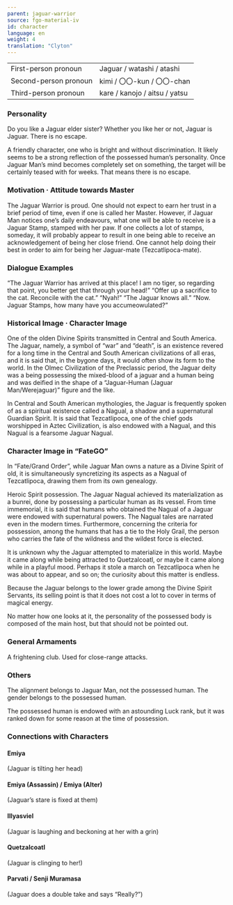 ```yaml
---
parent: jaguar-warrior
source: fgo-material-iv
id: character
language: en
weight: 4
translation: "Clyton"
---
```


<table>
  <tr><td>First-person pronoun</td><td>Jaguar / watashi / atashi</td></tr>
  <tr><td>Second-person pronoun</td><td>kimi / 〇〇-kun / 〇〇-chan</td></tr>
  <tr><td>Third-person pronoun</td><td>kare / kanojo / aitsu / yatsu</td></tr>
</table>

### Personality

Do you like a Jaguar elder sister? Whether you like her or not, Jaguar is Jaguar. There is no escape.

A friendly character, one who is bright and without discrimination. It likely seems to be a strong reflection of the possessed human’s personality. Once Jaguar Man’s mind becomes completely set on something, the target will be certainly teased with for weeks. That means there is no escape.

### Motivation · Attitude towards Master

The Jaguar Warrior is proud. One should not expect to earn her trust in a brief period of time, even if one is called her Master. However, if Jaguar Man notices one’s daily endeavours, what one will be able to receive is a Jaguar Stamp, stamped with her paw. If one collects a lot of stamps, someday, it will probably appear to result in one being able to receive an acknowledgement of being her close friend. One cannot help doing their best in order to aim for being her Jaguar-mate (Tezcatlipoca-mate).

### Dialogue Examples

“The Jaguar Warrior has arrived at this place! I am no tiger, so regarding that point, you better get that through your head!”
“Offer up a sacrifice to the cat. Reconcile with the cat.”
“Nyah!”
“The Jaguar knows all.”
“Now. Jaguar Stamps, how many have you accumeowulated?”

### Historical Image · Character Image

One of the olden Divine Spirits transmitted in Central and South America. The Jaguar, namely, a symbol of “war” and “death”, is an existence revered for a long time in the Central and South American civilizations of all eras, and it is said that, in the bygone days, it would often show its form to the world. In the Olmec Civilization of the Preclassic period, the Jaguar deity was a being possessing the mixed-blood of a jaguar and a human being and was deified in the shape of a “Jaguar-Human (Jaguar Man/Werejaguar)” figure and the like.

In Central and South American mythologies, the Jaguar is frequently spoken of as a spiritual existence called a Nagual, a shadow and a supernatural Guardian Spirit. It is said that Tezcatlipoca, one of the chief gods worshipped in Aztec Civilization, is also endowed with a Nagual, and this Nagual is a fearsome Jaguar Nagual.

### Character Image in “FateGO”

In “Fate/Grand Order”, while Jaguar Man owns a nature as a Divine Spirit of old, it is simultaneously syncretizing its aspects as a Nagual of Tezcatlipoca, drawing them from its own genealogy.

Heroic Spirit possession. The Jaguar Nagual achieved its materialization as a bunrei, done by possessing a particular human as its vessel. From time immemorial, it is said that humans who obtained the Nagual of a Jaguar were endowed with supernatural powers. The Nagual tales are narrated even in the modern times. Furthermore, concerning the criteria for possession, among the humans that has a tie to the Holy Grail, the person who carries the fate of the wildness and the wildest force is elected.

It is unknown why the Jaguar attempted to materialize in this world. Maybe it came along while being attracted to Quetzalcoatl, or maybe it came along while in a playful mood. Perhaps it stole a march on Tezcatlipoca when he was about to appear, and so on; the curiosity about this matter is endless.

Because the Jaguar belongs to the lower grade among the Divine Spirit Servants, its selling point is that it does not cost a lot to cover in terms of magical energy.

No matter how one looks at it, the personality of the possessed body is composed of the main host, but that should not be pointed out.

### General Armaments

A frightening club. Used for close-range attacks.

### Others

The alignment belongs to Jaguar Man, not the possessed human. The gender belongs to the possessed human.

The possessed human is endowed with an astounding Luck rank, but it was ranked down for some reason at the time of possession.

### Connections with Characters

#### Emiya

(Jaguar is tilting her head)

#### Emiya (Assassin) / Emiya (Alter)

(Jaguar’s stare is fixed at them)

#### Illyasviel

(Jaguar is laughing and beckoning at her with a grin)

#### Quetzalcoatl

(Jaguar is clinging to her!)

#### Parvati / Senji Muramasa

(Jaguar does a double take and says “Really?”)
